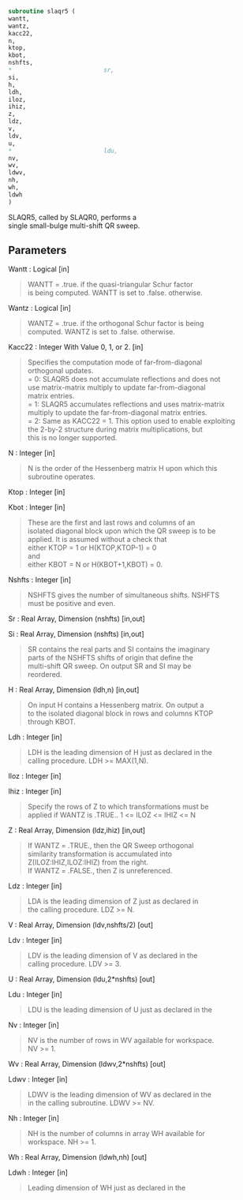 ```fortran  
subroutine slaqr5 (  
wantt,  
wantz,  
kacc22,  
n,  
ktop,  
kbot,  
nshfts,  
*                          sr,  
si,  
h,  
ldh,  
iloz,  
ihiz,  
z,  
ldz,  
v,  
ldv,  
u,  
*                          ldu,  
nv,  
wv,  
ldwv,  
nh,  
wh,  
ldwh  
)  
```  
  
SLAQR5, called by SLAQR0, performs a  
single small-bulge multi-shift QR sweep.  
  
## Parameters  
Wantt : Logical [in]  
> WANTT = .true. if the quasi-triangular Schur factor  
> is being computed.  WANTT is set to .false. otherwise.  
  
Wantz : Logical [in]  
> WANTZ = .true. if the orthogonal Schur factor is being  
> computed.  WANTZ is set to .false. otherwise.  
  
Kacc22 : Integer With Value 0, 1, or 2. [in]  
> Specifies the computation mode of far-from-diagonal  
> orthogonal updates.  
> = 0: SLAQR5 does not accumulate reflections and does not  
> use matrix-matrix multiply to update far-from-diagonal  
> matrix entries.  
> = 1: SLAQR5 accumulates reflections and uses matrix-matrix  
> multiply to update the far-from-diagonal matrix entries.  
> = 2: Same as KACC22 = 1. This option used to enable exploiting  
> the 2-by-2 structure during matrix multiplications, but  
> this is no longer supported.  
  
N : Integer [in]  
> N is the order of the Hessenberg matrix H upon which this  
> subroutine operates.  
  
Ktop : Integer [in]  
  
Kbot : Integer [in]  
> These are the first and last rows and columns of an  
> isolated diagonal block upon which the QR sweep is to be  
> applied. It is assumed without a check that  
> either KTOP = 1  or   H(KTOP,KTOP-1) = 0  
> and  
> either KBOT = N  or   H(KBOT+1,KBOT) = 0.  
  
Nshfts : Integer [in]  
> NSHFTS gives the number of simultaneous shifts.  NSHFTS  
> must be positive and even.  
  
Sr : Real Array, Dimension (nshfts) [in,out]  
  
Si : Real Array, Dimension (nshfts) [in,out]  
> SR contains the real parts and SI contains the imaginary  
> parts of the NSHFTS shifts of origin that define the  
> multi-shift QR sweep.  On output SR and SI may be  
> reordered.  
  
H : Real Array, Dimension (ldh,n) [in,out]  
> On input H contains a Hessenberg matrix.  On output a  
> to the isolated diagonal block in rows and columns KTOP  
> through KBOT.  
  
Ldh : Integer [in]  
> LDH is the leading dimension of H just as declared in the  
> calling procedure.  LDH >= MAX(1,N).  
  
Iloz : Integer [in]  
  
Ihiz : Integer [in]  
> Specify the rows of Z to which transformations must be  
> applied if WANTZ is .TRUE.. 1 <= ILOZ <= IHIZ <= N  
  
Z : Real Array, Dimension (ldz,ihiz) [in,out]  
> If WANTZ = .TRUE., then the QR Sweep orthogonal  
> similarity transformation is accumulated into  
> Z(ILOZ:IHIZ,ILOZ:IHIZ) from the right.  
> If WANTZ = .FALSE., then Z is unreferenced.  
  
Ldz : Integer [in]  
> LDA is the leading dimension of Z just as declared in  
> the calling procedure. LDZ >= N.  
  
V : Real Array, Dimension (ldv,nshfts/2) [out]  
  
Ldv : Integer [in]  
> LDV is the leading dimension of V as declared in the  
> calling procedure.  LDV >= 3.  
  
U : Real Array, Dimension (ldu,2*nshfts) [out]  
  
Ldu : Integer [in]  
> LDU is the leading dimension of U just as declared in the  
  
Nv : Integer [in]  
> NV is the number of rows in WV agailable for workspace.  
> NV >= 1.  
  
Wv : Real Array, Dimension (ldwv,2*nshfts) [out]  
  
Ldwv : Integer [in]  
> LDWV is the leading dimension of WV as declared in the  
> in the calling subroutine.  LDWV >= NV.  
  
Nh : Integer [in]  
> NH is the number of columns in array WH available for  
> workspace. NH >= 1.  
  
Wh : Real Array, Dimension (ldwh,nh) [out]  
  
Ldwh : Integer [in]  
> Leading dimension of WH just as declared in the  
  
